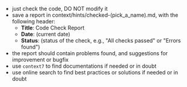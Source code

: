 - just check the code, DO NOT modify it
- save a report in context/hints/checked-(pick_a_name).md, with the following header:
  - **Title**: Code Check Report
  - **Date**: (current date)
  - **Status**: (status of the check, e.g., "All checks passed" or "Errors found")
- the report should contain problems found, and suggestions for improvement or bugfix
- use `context7` to find documentations if needed or in doubt
- use online search to find best practices or solutions if needed or in doubt
